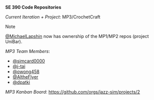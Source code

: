 <b>SE 390 Code Repositories</b>

<i>Current Iteration + Project</i>: MP3/CrochetCraft

> [!NOTE]
> [@MichaelLapshin](https://github.com/MichaelLapshin) now has ownership of the MP1/MP2 repos (project UniBar).

<i>MP3 Team Members</i>:
* [@simcard0000](https://github.com/simcard0000)
* [@j-tai](https://github.com/j-tai)
* [@owong458](https://github.com/owong458)
* [@AltheFlyer](https://github.com/AltheFlyer)
* [@dpatki](https://github.com/dpatki)

<i>MP3 Kanban Board</i>:
https://github.com/orgs/jazz-sim/projects/2
